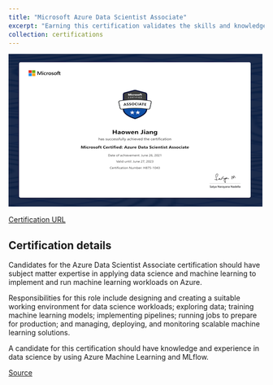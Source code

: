```yaml
---
title: "Microsoft Azure Data Scientist Associate"
excerpt: "Earning this certification validates the skills and knowledge to apply Azure’s machine learning techniques to train, evaluate, and deploy models that solve business problems.<br/><img src='/images/azure:png'>"
collection: certifications
---
```


![](/images/azure-dsa.png)

[Certification URL](https://www.credly.com/badges/7c4f2a43-cf71-4604-b36d-d68544c96a2e/embedded)

## Certification details

Candidates for the Azure Data Scientist Associate certification should have subject matter expertise in applying data science and machine learning to implement and run machine learning workloads on Azure.

Responsibilities for this role include designing and creating a suitable working environment for data science workloads; exploring data; training machine learning models; implementing pipelines; running jobs to prepare for production; and managing, deploying, and monitoring scalable machine learning solutions.

A candidate for this certification should have knowledge and experience in data science by using Azure Machine Learning and MLflow.

[Source](https://learn.microsoft.com/en-us/certifications/azure-data-scientist/)
